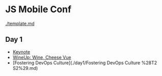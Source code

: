 # JS Mobile Conf

[./template.md](template)

## Day 1

- [Keynote](./day1-keynote.md)
- [WineUp: Wine, Cheese Vue](./wineup.md)
- [Fostering DevOps Culture](./day1/Fostering DevOps Culture %28T2 S2%29.md)
